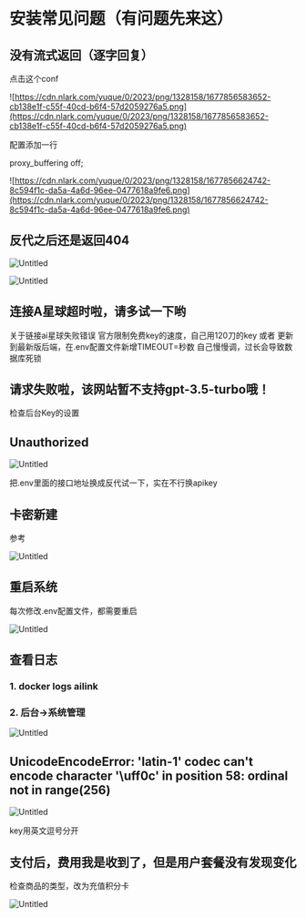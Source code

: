 # 安装常见问题（有问题先来这）

## 没有流式返回（逐字回复）

点击这个conf

![https://cdn.nlark.com/yuque/0/2023/png/1328158/1677856583652-cb138e1f-c55f-40cd-b6f4-57d2059276a5.png](https://cdn.nlark.com/yuque/0/2023/png/1328158/1677856583652-cb138e1f-c55f-40cd-b6f4-57d2059276a5.png)

配置添加一行

proxy_buffering off;

![https://cdn.nlark.com/yuque/0/2023/png/1328158/1677856624742-8c594f1c-da5a-4a6d-96ee-0477618a9fe6.png](https://cdn.nlark.com/yuque/0/2023/png/1328158/1677856624742-8c594f1c-da5a-4a6d-96ee-0477618a9fe6.png)

## 反代之后还是返回404

![Untitled](/course/env/question/Untitled.png)

![Untitled](/course/env/question/Untitled1.png)

## 连接A星球超时啦，请多试一下哟
关于链接ai星球失败错误
官方限制免费key的速度，自己用120刀的key
或者
更新到最新版后端，在.env配置文件新增TIMEOUT=秒数
自己慢慢调，过长会导致数据库死锁

## 请求失败啦，该网站暂不支持gpt-3.5-turbo哦！
检查后台Key的设置

## Unauthorized

![Untitled](/course/env/question/Untitled2.png)

把.env里面的接口地址换成反代试一下，实在不行换apikey

## 卡密新建

参考

![Untitled](/course/env/question/Untitled3.png)

## 重启系统

每次修改.env配置文件，都需要重启

![Untitled](/course/env/question/Untitled4.png)

## 查看日志

### 1. docker logs ailink

### 2. 后台->系统管理
![Untitled](/course/env/question/img5.png)

## UnicodeEncodeError: 'latin-1' codec can't encode character '\uff0c' in position 58: ordinal not in range(256)
![Untitled](/course/env/question/Untitled8.png)

key用英文逗号分开

## 支付后，费用我是收到了，但是用户套餐没有发现变化

检查商品的类型，改为充值积分卡

![Untitled](/course/env/question/Untitled9.png)